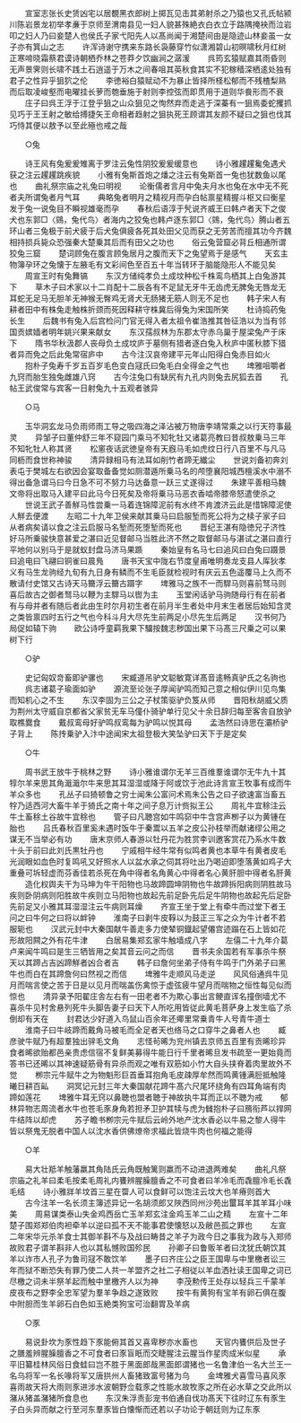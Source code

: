 <!-- { "loadSidebar": true } -->
　　宣室志张长史赁凶宅以居覩黑衣郎树上掷瓦见击其弟射杀之乃猿也又孔氏帖颍川陈岩景龙初举孝亷于京师至渭南县见一妇人貌甚殊絶衣白衣立于路隅掩袂而泣岩叩之妇人乃曰妾楚人也侯氏子家弋阳先人以髙尚闻于湘楚间由是隐迹山林妾虽一女子亦有箕山之志
　　许浑诗谢守携来东路长袅藤穿竹似潇湘碧山初暝啸秋月红树正寒啼晓霜蔡君谟诗朝栖乔林之苍莽夕饮幽涧之潺湲
　　呉筠玄猿赋嘉其雨昏则无声景霁则长啸不践土石逍遥于万木之间春咀其英秋食其实不犯稼穑深栖逺处独有君子之性异乎狙狖之伦
　　李徳裕白猿赋动不为暴止皆择所柽松郁而不残楂梨熟而后取凌峻壑而电曜挂长萝而匏垂施于射则李控弦而即贯用于道则华飬形而不衰
　　庄子曰呉王浮于江登乎狙之山众狙见之恂然弃而走逃于深蓁有一狙焉委蛇攫抓见巧于王王射之敏给搏捷矢王命相者趋射之狙执死王顾谓其友颜不疑曰之狙也伐其巧恃其便以敖予以至此殛也戒之哉

　　○兔

　　诗王风有兔爰爰雉离于罗注云兔性阴狡爰爰缓意也
　　诗小雅趯趯毚兔遇犬获之注云趯趯跳疾貌
　　小雅有兔斯首炮之燔之注云有兔斯首一兔也犹数鱼以尾也
　　曲礼祭宗庙之礼兔曰明视
　　论衡儒者言月中兔夫月水也兔在水中无不死者夫所谓兔者月气耳
　　典略兔者明月之精视月而孕白帖禀星精握斗枢又曰衡星发于兔一说兔目不瞬视雄毫而孕
　　春秋后语淳于髠说齐威王曰韩卢者天下之俊犬也东郭□〈鵕，兔代鸟〉者海内之狡兔也韩卢逐东郭□〈鵕，兔代鸟〉腾山者五环山者三兔极于前犬疲于后犬兔俱疲各死其处田父见而获之无劳苦而擅其功今齐魏相持损兵毙众恐强秦大楚乗其后而有田父之功也
　　俗云兔营窟必背丘相通所谓狡兔三窟
　　楚词顾兔在腹言顾兔居月之腹而天下之兔望焉于是感气
　　天玄主物簿孕环之兔懐于左腋毛有文彩间色至百五十年当转环于脑能隐形人不能见矣
　　周宣王时有兔舞镐
　　东汉方储纯孝负土成坟种松千株鸾鸟栖其上白兔游其下
　　草木子曰术家以十二肖配十二辰各有不足鼠无牙牛无齿虎无脾兔无唇龙无耳蛇无足马无胆羊无神猴无臀鸡无肾犬无肠猪无筋人则无不足也
　　韩子宋人有耕者田中有株兔走触株折颈而死因释耕守株冀后得兔为宋国所笑
　　杜诗捣药兔长生
　　后魏书有兔入后宫检问门官无得入者太祖令崔浩推其咎征浩以为当有邻国贡嫔嫱者明年姚兴果来献女
　　东汉孺叔林为东郡太守赤乌巢于屋梁兔产于床下
　　隋书华秋汲郡人丧母负土成坟庐于墓侧有猎者逐白兔入秋庐中匿秋膝下猎者异而免之后此兔常宿庐中
　　古今注汉哀帝建平元年山阳得白兔赤目如火
　　抱朴子兔寿千岁五百岁毛色变白冦氏曰兔毛白全得金之气也
　　埤雅咀嚼者九窍而胎生独兔雌雄八窍
　　古今注兔口有缺尻有九孔内则兔去尻狐去首
　　孔帖王武俊常与宾客一日射兔九十五观者骇异

　　○马

　　玉华洞玄龙马负雨师雨工导之吸四海之泽沾被万物唐李靖常乘之以行天符事最灵
　　异邹子曰董仲舒三年不窥园门乘马不知牝牡又诸葛亮教曰昔叔敖乗马三年不知牝牡人称其贤
　　松窻夜话武徳皇帝有天廐马毛如虎纹日行八百里不与凡马同枥而食世称神骏
　　清异録相马有法耳如削竹者蹄无纎尘
　　世说刘备初奔刘表屯于樊城左右欲因会宴取备备觉如厕潜遁所乗马名的颅堕襄阳城西檀溪水中溺不得出备急谓马曰今日急不可不努力马达备意一跃三丈遂得过
　　朱建平善相马魏文帝将出取马入建平曰此马今日死矣及帝将乗马马恶衣香啮帝膝帝怒遣使杀之
　　世说王武子善觧马性尝乗一马着连锦障泥前有水终不肯渡济云此是惜锦障泥使人觧去便渡
　　左昭二十九年卫侯来献其乗马曰启服堑而死公将为之椟子家子曰从者病矣请以食之注云启服马名堑而死堕堑而死也
　　晋纪王湛有隐徳兄子济性好马所乗骏快意甚爱之湛曰近见督邮马当胜此济不然之取督邮马与湛试之湛曰直行平地何以别马于是就蚁封盘马济马果踬
　　秦始皇有名马七曰追风曰白兔曰蹑景曰追电曰飞翮曰铜雀曰晨鳬
　　唐书天宝中陇右节度皇甫唯明奏龙支县人厍狄孝义有马生龙驹经九旬有九日身有鳞而不生毛臣就检视时有庆云五色遥覆马上久而不散请付史馆又古诗天马籋浮云籋古蹑字
　　埤雅马之族不一而駻马则喜前驽马则喜后故古之御者驽马以鞭为主駻马以辔为主
　　玉堂闲话驴马驹随母行有在前者有与母并者有随后者此由生时尔月初生者在前月半生者处中月末生者居后始知含灵之类皆禀四时五行之气也今科斗月大尽先生前两足小尽先生后两足
　　汉书何乃局促如辕下驹
　　欧公诗呼童羁我果下驑按魏志秽国出果下马髙三尺乗之可以果树下行

　　○驴

　　史记匈奴竒畜即驴骡也
　　宋臧道吊驴文聪敏寛详髙音逺畅真驴氏之名驹也
　　呉志诸葛子瑜面如驴
　　源流至论张子厚闻驴鸣而知己意之相似伊川见鸟集而知机心之不生
　　东汉李固为三公之子杖策驱驴负笈从师
　　晋阳秋胡威父质为荆州太守威自京都省父家贫无车马僮仆骑驴单行见父十余日辞归每至客舎自放驴取樵爨食
　　戴叔鸾母好驴鸣叔鸾每为驴鸣以悦其母
　　孟浩然曰诗思在灞桥驴子背上
　　陈抟乗驴入汴中途闻宋太祖登极大笑坠驴曰天下于是定矣

　　○牛

　　周书武王放牛于桃林之野
　　诗小雅谁谓尔无羊三百维羣谁谓尔无牛九十其犉尔羊来思其角濈濈尔牛来思其耳湿湿或降于阿或饮于池此诗言宣王牧事有成而牛羊众多也
　　孔丛子曰猗顿鲁之穷士闻朱公富问术焉朱公告之曰子欲速富当畜五牸乃适西河大畜牛羊于猗氏之南十年之间子息万计赀拟王公
　　周礼牛宜稌注云牛土畜稌土谷故牛宜稌也
　　管子曰凡聴宫如牛鸣窌中牛含宫声栁子以为黄锺在胎也
　　吕氏春秋百里奚未遇时饭牛于秦鬻以五羊之皮公孙枝举而献诸缪公用之谋无不当举必有功
　　唐末京师人春游以牡丹花为胜赏李训邀客赏花乃系水牛数十头于前曰此刘氏黒牡丹也
　　宁戚相牛经牛常有似鸣者黄也本草牛有黄者皮毛光润眼如血色时复鸣吼又好照水人以盆水承之伺其将吐出乃喝迫即堕落黄如鸡子大重叠可坼轻虚而芬香佳若杀死在角中得者名角黄心中得者名心黄肝胆中得者名肝黄
　　造化权舆夫干为马坤为牛干阳物也马故蹄圆坤阴物也牛故蹄拆阳病则阴胜故马疾则卧阴病则阳胜故牛疾则立马阳物也故起先前足卧先后足牛阴物也故起先后足卧先前足又小雅其耳湿湿注云牛病则耳燥
　　齐宣王坐于堂上有牵牛而过堂下者王问之曰牛何之曰将以衅钟
　　淮南子曰剥牛皮鞟以为鼓正三军之众为牛计者不若服轭也
　　汉武元封中大秦国献牛善走多力使辇铜鐡起望僊宫迹蹋在石上皆如花形故阳闗之外有花牛津
　　白居易集郑玄家牛触墙成八字
　　左僖二十九年介葛卢来闻牛鸣曰是生三牺皆用之矣其音云问之而信
　　晋书夫余国若有军事杀牛祭天以其蹄占吉凶蹄觧者凶合者吉
　　韩子曰詹何坐弟子侍有牛鸣于门外弟子曰黑牛也而白在其蹄詹何曰然视之而信
　　埤雅牛走顺风马走逆
　　风风俗通呉牛见月而喘言使之苦于日是以见月而喘盖伤禽惊于虚弦疲牛望月而喘物之恒性每见似而惊也
　　清异录予阳翟庄舎左右有一田老者不为欺心事出言鲠直诨名撞倒墙尤不喜杀牛见村舍悬列死牛头脚告妻子曰天下人所吃用皆従此黄毛菩萨身上发生临了杀倒却有天在
　　封君达少好道入鸟鼠山百余年还鄊里常乗青牛人号青牛道士
　　淮南子曰牛岐蹄而戴角马被毛而全足者天也络马之口穿牛之鼻者人也
　　臧彦驶牛赋乃有超羣独出骍毛文角
　　志怪茍晞为兖州镇去京师五百里有贡晞珍异食者晞欲贻都邑亲贵虑信宿不复鲜美募得牛能日行千里者晞旦发书疏至一更始竟而答书已还晞以其神速疑筋骨有异杀而观之唯有双筋如小竹大自头挟脊着肉里故外不觉
　　栁宗元牛赋牛之为物魁形巨首垂耳抱角毛皮疎厚牟然而鸣黄锺满脰抵触隆曦日耕百畆
　　洞冥记元封三年大秦国献花蹄牛髙六尺尾环绕角有四耳角端有肉蹄如莲花
　　埤雅牛耳无窍以鼻聴也盟者聴于神故执牛耳而正以不聴为戒
　　郁林异物志周流者水牛也苍毛豕身角若担矛卫护其犊与虎为雠抱朴子曰鴈衔芦以捍网牛结阵以却虎
　　苏子瞻书栁宗元牛赋后云岭外地产沈水香必以牛易之黎人得牛皆以祭鬼无脱者中国人以沈水香供佛燎帝求福此皆烧牛肉也何福之能得

　　○羊

　　易大壮羝羊触藩羸其角陆氏云角既触篱则羸而不动进退两难矣
　　曲礼凡祭宗庙之礼羊曰柔毛按柔毛周礼内饔辨腥臊膻香之不可食者曰羊冷毛而毳膻冷毛长毳毛结
　　诗小雅牂羊坟首三星在罶人可以食鲜可以饱注云坟大也羊瘠则首大
　　古今注羊一名长须主簿述异记一名胡须郎又陜西同州沙苑出蠒耳羊其羊耳小味美
　　周易谋类泰山失金鸡西岳亡玉羊郑玄注金鸡玉羊二山之精
　　左宣十二年楚子围郑郑伯肉袒牵羊以逆曰孤不天不能事君使懐怒以及敝邑孤之罪也
　　左宣二年宋华元杀羊食士其御羊斟不与及战曰畴昔之羊子为政今日之事我为政与入郑师故败君子谓羊斟非人也以其私憾败国殄民
　　孙卿子曰鲁贩羊者曰沈犹氏朝饮其羊以诈市人孔子为鲁司冦不敢饮羊
　　墨子曰齐庄公之臣王国卑与中里檄者讼三年而狱不断恐失有罪乃使二人共一羊盟齐之社二子相従以羊血洒社读王国卑之词已尽檄之词未半祭羊起而触中里檄齐人以为神
　　李茂勲传王处存以轻兵三千蒙羊皮夜布之野李全忠军望为羣羊争趋之遂致败
　　按牛有黄狗有宝羊有卵石俱在腹中附胆而生羊卵石白色如玉絶类狗宝可治翻胃及羊病

　　○豕

　　易说卦坎为豕性趋下豕能俯其首又喜卑秽亦水畜也
　　天官内饔供后及世子之膳羞辨腥臊膻香之不可食者曰豕盲眂而交睫腥注云腥当作星肉成米似星
　　承平旧纂桂林风俗日食蛙曰岂不胜于黑面郎哉黑面郎谓猪也一名鲁津伯一名大兰王一名乌将军一名长喙将军又唐拱州人畜猪致富号猪为乌
　　金埤雅犬喜雪马喜风豕喜雨故天将大雨则豕进涉水波朝野佥载豕之性能水故牧豕之所在必水草之交此所以潴从猪盖潴猪所食息也
　　东汉朱浮责彭宠书伯通自伐功髙天下往时辽东有豕生子白头异而献之行至河东羣豕皆白懐惭而还若以子功论于朝廷则为辽东豕
